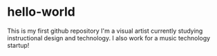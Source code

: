 # hello-world
This is my first github repository
I'm a visual artist currently studying instructional design and technology. I also work for a music technology startup!
